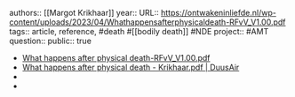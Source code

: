 authors:: [[Margot Krikhaar]] 
year::
URL:: https://ontwakeninliefde.nl/wp-content/uploads/2023/04/Whathappensafterphysicaldeath-RFvV_V1.00.pdf
tags:: article, reference, #death #[[bodily death]] #NDE 
project:: #AMT 
question::
public:: true

- [What happens after physical death-RFvV_V1.00.pdf](https://ontwakeninliefde.nl/wp-content/uploads/2023/04/Whathappensafterphysicaldeath-RFvV_V1.00.pdf)
- [What happens after physical death - Krikhaar.pdf | DuusAir](hook://file/pQUf5rA3M?p=QUNJTSAmIElubmVyIEJlZ2lubmVyLCBTcGlyaXR1YWxpdHksIE15c3RpY2lzbSwgTXl0aG9sb2d5L01hcmdvdCBLcmlraGFhcg==&n=What%20happens%20after%20physical%20death%20%2D%20Krikhaar%2Epdf)
-
-